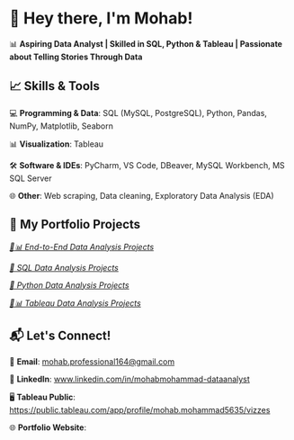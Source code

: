 
# 👋 Hey there, I'm Mohab!

📊 **Aspiring Data Analyst | Skilled in SQL, Python & Tableau | Passionate about Telling Stories Through Data**

## 📈 Skills & Tools
💻 **Programming & Data**: SQL (MySQL, PostgreSQL), Python, Pandas, NumPy, Matplotlib, Seaborn

📊 **Visualization**: Tableau

🛠 **Software & IDEs**: PyCharm, VS Code, DBeaver, MySQL Workbench, MS SQL Server

🌐 **Other**: Web scraping, Data cleaning, Exploratory Data Analysis (EDA)


## 🚀 My Portfolio Projects

[*🔄📊 End-to-End Data Analysis Projects*](https://github.com/Mohab-DataAnalyst/End-to-End-Projects)

[*🐬 SQL Data Analysis Projects*](https://github.com/Mohab-DataAnalyst/SQL-Projects)

[*🐍 Python Data Analysis Projects*](https://github.com/Mohab-DataAnalyst/Python-Projects)

[*🎨📊 Tableau Data Analysis Projects*](https://github.com/Mohab-DataAnalyst/Tableau-Projects)


## 📬 Let's Connect!

📧 **Email**: mohab.professional164@gmail.com

💼 **LinkedIn**: www.linkedin.com/in/mohabmohammad-dataanalyst

🖥️ **Tableau Public**: https://public.tableau.com/app/profile/mohab.mohammad5635/vizzes

🌐 **Portfolio Website**:
